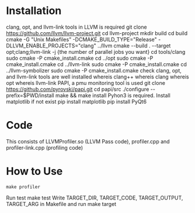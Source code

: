 # Installation
clang, opt, and llvm-link tools in LLVM is required
	git clone https://github.com/llvm/llvm-project.git
	cd llvm-project
	mkdir build
	cd build
	cmake -G "Unix Makefiles" -DCMAKE_BUILD_TYPE="Release" -DLLVM_ENABLE_PROJECTS="clang" ../llvm
	cmake --build . --target opt;clang;llvm-link -j {the number of parallel jobs you want}
	cd tools/clang
	sudo cmake -P cmake_install.cmake
	cd ../opt
	sudo cmake -P cmake_install.cmake
	cd ../llvm-link
	sudo cmake -P cmake_install.cmake
	cd ../llvm-symbolizer
	sudo cmake -P cmake_install.cmake
check clang, opt, and llvm-link tools are well installed
	whereis clang++
	whereis clang
	whereis opt
	whereis llvm-link
PAPI, a pmu monitoring tool is used
	git clone https://github.com/pyrovski/papi.git
	cd papi/src
	./configure --prefix=$PWD/install
	make && make install
Pyhon3 is required. Install matplotlib if not exist
	pip install matplotlib
	pip install PyQt6
# Code
This consists of LLVMProfiler.so (LLVM Pass code), profiler.cpp and profiler-link.cpp (profiling code)
# How to Use
	make profiler
Run test
	make test
Write TARGET\_DIR, TARGET\_CODE, TARGET\_OUTPUT, TARGET\_ARG in Makefile and run make target
